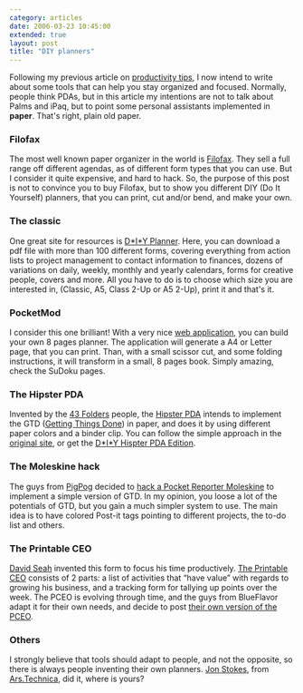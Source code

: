 ```yaml
---
category: articles
date: 2006-03-23 10:45:00
extended: true
layout: post
title: "DIY planners"
---
```


<p>Following my previous article on <a href="//joaobordalo.com/articles/2006/03/02/productivity-tips">productivity tips</a>, I now intend to write about some tools that can help you stay organized and focused. Normally, people think PDAs, but in this article my intentions are not to talk about Palms and iPaq, but to point some personal assistants implemented in <b>paper</b>. That's right, plain old paper.</p>
<!--more-->
<h3>Filofax</h3><p>The most well known paper organizer in the world is <a href="http://filofax.com">Filofax</a>. They sell a full range off different agendas, as of different form types that you can use. But I consider it quite expensive, and hard to hack. So, the purpose of this post is not to convince you to buy Filofax, but to show you different DIY (Do It Yourself) planners, that you can print, cut and/or bend, and make your own.</p><h3>The classic</h3><p>One great site for resources is <a href="http://www.diyplanner.com/">D*I*Y Planner</a>. Here, you can download a pdf file with more than 100 different forms, covering everything from action lists to project management to contact information to finances, dozens of variations on daily, weekly, monthly and yearly calendars, forms for creative people, covers and more. All you have to do is to choose which size you are interested in, (Classic, A5, Class 2-Up or A5 2-Up), print it  and that's it.</p><h3>PocketMod</h3><p>I consider this one brilliant! With a very nice <a href="http://pocketmod.com/app/index.html">web application</a>, you can build your own 8 pages planner. The application will generate a A4 or Letter page, that you can print. Than, with a small scissor cut, and some folding instructions, it will transform in a small, 8 pages book. Simply amazing, check the SuDoku pages.</p><h3>The Hipster PDA</h3><p>Invented by the <a href="http://www.43folders.com/">43 Folders</a> people, the <a href="http://www.43folders.com/2004/09/03/introducing-the-hipster-pda/">Hipster PDA</a> intends to implement the GTD (<a href="http://en.wikipedia.org/wiki/Getting_things_done">Getting Things Done</a>) in paper, and does it by using different paper colors and a binder clip. You can follow the simple approach in the <a href="http://hipsterpda.com/">original site</a>, or get the <a href="http://www.diyplanner.com/templates/official/hpda">D*I*Y Hispter PDA Edition</a>.</p>  <h3>The Moleskine hack</h3><p>The guys from <a href="http://pigpog.com/">PigPog</a> decided to <a href="http://pigpog.com/node/1030">hack a Pocket Reporter Moleskine</a> to implement a simple version of GTD. In my opinion, you loose a lot of the potentials of GTD, but you gain a much simpler system to use. The main idea is to have colored Post-it tags pointing to different projects, the to-do list and others.</p><h3>The Printable CEO</h3><p><a href="http://davidseah.com/">David Seah</a> invented this form to focus his time productively. <a href="http://davidseah.com/archives/2005/11/12/the-printable-ceo-series">The Printable CEO</a> consists of 2 parts: a list of activities that “have value” with regards to growing his business, and a tracking form for tallying up points over the week. The PCEO is evolving through time, and the guys from BlueFlavor adapt it for their own needs, and decide to post <a href="http://www.blueflavor.com/ed/tips_tricks/paper_timesheets.php">their own version of the PCEO</a>.</p><h3>Others</h3><p>I strongly believe that tools should adapt to people, and not the opposite, so there is always people inventing their own planners. <a href="http://arstechnica.com/staff/carthage.ars/2006/3/16/3226">Jon Stokes</a>, from <a href="http://arstechnica.com/">Ars.Technica</a>, did it, where is yours?</p>
